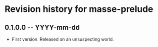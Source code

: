 # Revision history for masse-prelude

## 0.1.0.0 -- YYYY-mm-dd

* First version. Released on an unsuspecting world.
